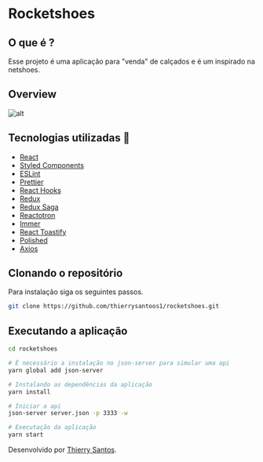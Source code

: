 # Rocketshoes

## O que é ?

Esse projeto é uma aplicação para "venda" de calçados e é um inspirado na netshoes.

## Overview

![alt](https://res.cloudinary.com/dir3du3ky/image/upload/v1564539309/rocketshoes-clone_by11lo.png)

## Tecnologias utilizadas :rocket:

- [React](https://reactjs.org/)
- [Styled Components](https://www.styled-components.com/)
- [ESLint](https://eslint.org/)
- [Prettier](https://github.com/prettier/prettier)
- [React Hooks](https://reactjs.org/)
- [Redux](https://redux.js.org/)
- [Redux Saga](https://github.com/redux-saga/redux-saga)
- [Reactotron](https://github.com/infinitered/reactotron)
- [Immer](https://github.com/immerjs/immer)
- [React Toastify](https://github.com/fkhadra/react-toastify)
- [Polished](https://github.com/styled-components/polished)
- [Axios](https://github.com/axios/axios)

## Clonando o repositório

Para instalação siga os seguintes passos.

```bash
git clone https://github.com/thierrysantoos1/rocketshoes.git
```

## Executando a aplicação

```bash
cd rocketshoes

# É necessário a instalação no json-server para simular uma api
yarn global add json-server

# Instalando as dependências da aplicação
yarn install

# Iniciar a api
json-server server.json -p 3333 -w

# Executação da aplicação
yarn start
```

Desenvolvido por [Thierry Santos](https://github.com/thierrysantoos1).

